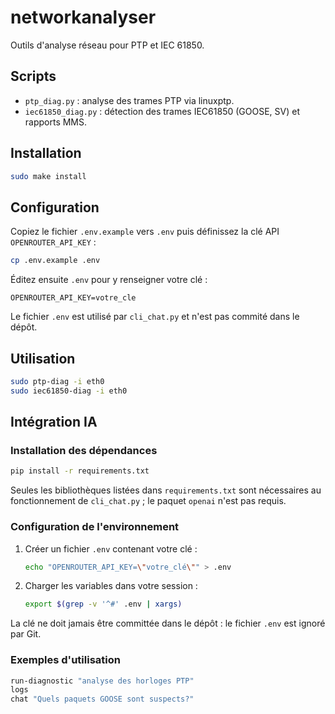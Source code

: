 # networkanalyser

Outils d'analyse réseau pour PTP et IEC 61850.

## Scripts

- `ptp_diag.py` : analyse des trames PTP via linuxptp.
- `iec61850_diag.py` : détection des trames IEC61850 (GOOSE, SV) et rapports MMS.

## Installation

```sh
sudo make install
```

## Configuration

Copiez le fichier `.env.example` vers `.env` puis définissez la clé API `OPENROUTER_API_KEY` :

```sh
cp .env.example .env
```

Éditez ensuite `.env` pour y renseigner votre clé :

```
OPENROUTER_API_KEY=votre_cle
```

Le fichier `.env` est utilisé par `cli_chat.py` et n'est pas commité dans le dépôt.

## Utilisation

```sh
sudo ptp-diag -i eth0
sudo iec61850-diag -i eth0
```

## Intégration IA

### Installation des dépendances

```sh
pip install -r requirements.txt
```

Seules les bibliothèques listées dans `requirements.txt` sont nécessaires au
fonctionnement de `cli_chat.py` ; le paquet `openai` n'est pas requis.

### Configuration de l'environnement

1. Créer un fichier `.env` contenant votre clé :

   ```sh
   echo "OPENROUTER_API_KEY=\"votre_clé\"" > .env
   ```

2. Charger les variables dans votre session :

   ```sh
   export $(grep -v '^#' .env | xargs)
   ```

La clé ne doit jamais être committée dans le dépôt : le fichier `.env` est ignoré par Git.

### Exemples d'utilisation

```sh
run-diagnostic "analyse des horloges PTP"
logs
chat "Quels paquets GOOSE sont suspects?"
```
